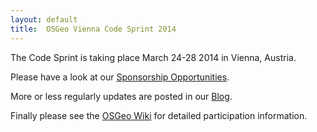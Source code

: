 ```yaml
---
layout: default
title:  OSGeo Vienna Code Sprint 2014
---
```


The Code Sprint is taking place March 24-28 2014 in Vienna, Austria.

Please have a look at our <a href="{{ site.baseurl}}/sponsoring/">Sponsorship Opportunities</a>.

More or less regularly updates are posted in our <a href="{{ site.baseurl}}/blog/">Blog</a>.

Finally please see the [OSGeo Wiki][osgeo-wiki] for detailed participation information.

[osgeo-wiki]: http://wiki.osgeo.org/wiki/Vienna_Code_Sprint_2014
